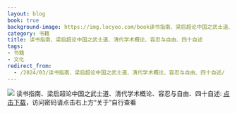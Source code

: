 ```yaml
---
layout: blog
book: true
background-image: https://img.locyoo.com/book读书指南、梁启超论中国之武士道、清代学术概论、容忍与自由、四十自述.jpg
category: 书籍
title: 读书指南、梁启超论中国之武士道、清代学术概论、容忍与自由、四十自述
tags:
- 书籍
- 文化
redirect_from:
  - /2024/03/读书指南、梁启超论中国之武士道、清代学术概论、容忍与自由、四十自述/
---
```

![](https://img.locyoo.com/book读书指南、梁启超论中国之武士道、清代学术概论、容忍与自由、四十自述.jpg)
读书指南、梁启超论中国之武士道、清代学术概论、容忍与自由、四十自述: <a name = "ref1" href="https://url18.ctfile.com/f/50983618-1380724462-5b36c2?p=3619">点击下载</a>，访问密码请点击右上方“关于”自行查看